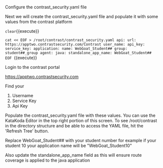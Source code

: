 
Configure the contrast_security.yaml file

Next we will create the contrast_security.yaml file and populate it with some values from the contrast platform

`clear`{{execute}}

`cat << EOF > /root/contrast/contrast_security.yaml
api:
  url: https://apptwo.contrastsecurity.com/Contrast
  user_name:
  api_key:
  service_key:
application:
  name: WebGoat_Student##
  group: student##_group
agent:
  java:
    standalone_app_name: WebGoat_Student##
EOF `{{execute}}

Login to the contrast portal 

https://apptwo.contrastsecurity.com

Find your 

1. Username
2. Service Key
3. Api Key

Populate the contrast_security.yaml file with these values. You can use the KataKoda Editor in the top right portion of this screen. To see /root/contrast in the directory structure and be able to access the YAML file, hit the 'Refresh Tree' button.

Replace WebGoat_Student## with your student number for example if your student 10 your application name will be "WebGoat_Student10"

Also update the standalone_app_name field as this will ensure route coverage is applied to the java application

